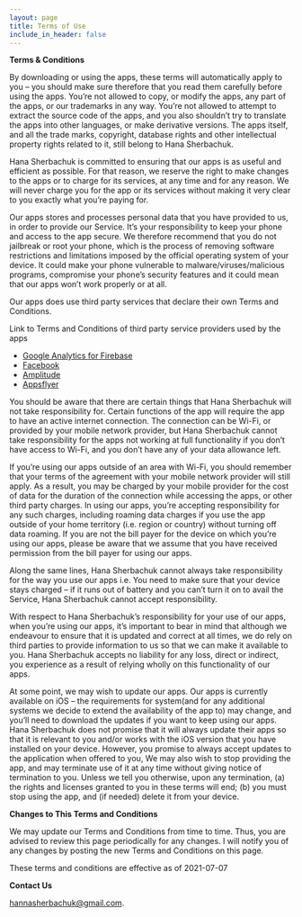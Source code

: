 ```yaml
---
layout: page
title: Terms of Use
include_in_header: false
---
```


**Terms & Conditions**

By downloading or using the apps, these terms will automatically apply to you – you should make sure therefore that you read them carefully before using the apps. You’re not allowed to copy, or modify the apps, any part of the apps, or our trademarks in any way. You’re not allowed to attempt to extract the source code of the apps, and you also shouldn’t try to translate the apps into other languages, or make derivative versions. The apps itself, and all the trade marks, copyright, database rights and other intellectual property rights related to it, still belong to Hana Sherbachuk.

Hana Sherbachuk is committed to ensuring that our apps is as useful and efficient as possible. For that reason, we reserve the right to make changes to the apps or to charge for its services, at any time and for any reason. We will never charge you for the app or its services without making it very clear to you exactly what you’re paying for.

Our apps stores and processes personal data that you have provided to us, in order to provide our Service. It’s your responsibility to keep your phone and access to the app secure. We therefore recommend that you do not jailbreak or root your phone, which is the process of removing software restrictions and limitations imposed by the official operating system of your device. It could make your phone vulnerable to malware/viruses/malicious programs, compromise your phone’s security features and it could mean that our apps won’t work properly or at all.

Our apps does use third party services that declare their own Terms and Conditions.

Link to Terms and Conditions of third party service providers used by the apps

*   [Google Analytics for Firebase](https://firebase.google.com/terms/analytics)
*   [Facebook](https://www.facebook.com/legal/terms/plain_text_terms)
*   [Amplitude](https://amplitude.com/terms)
*   [Appsflyer](https://www.appsflyer.com/legal/terms-of-use/)

You should be aware that there are certain things that Hana Sherbachuk will not take responsibility for. Certain functions of the app will require the app to have an active internet connection. The connection can be Wi-Fi, or provided by your mobile network provider, but Hana Sherbachuk cannot take responsibility for the apps not working at full functionality if you don’t have access to Wi-Fi, and you don’t have any of your data allowance left.

If you’re using our apps outside of an area with Wi-Fi, you should remember that your terms of the agreement with your mobile network provider will still apply. As a result, you may be charged by your mobile provider for the cost of data for the duration of the connection while accessing the apps, or other third party charges. In using our apps, you’re accepting responsibility for any such charges, including roaming data charges if you use the app outside of your home territory (i.e. region or country) without turning off data roaming. If you are not the bill payer for the device on which you’re using our apps, please be aware that we assume that you have received permission from the bill payer for using our apps.

Along the same lines, Hana Sherbachuk cannot always take responsibility for the way you use our apps i.e. You need to make sure that your device stays charged – if it runs out of battery and you can’t turn it on to avail the Service, Hana Sherbachuk cannot accept responsibility.

With respect to Hana Sherbachuk’s responsibility for your use of our apps, when you’re using our apps, it’s important to bear in mind that although we endeavour to ensure that it is updated and correct at all times, we do rely on third parties to provide information to us so that we can make it available to you. Hana Sherbachuk accepts no liability for any loss, direct or indirect, you experience as a result of relying wholly on this functionality of our apps.

At some point, we may wish to update our apps. Our apps is currently available on iOS – the requirements for system(and for any additional systems we decide to extend the availability of the app to) may change, and you’ll need to download the updates if you want to keep using our apps. Hana Sherbachuk does not promise that it will always update their apps so that it is relevant to you and/or works with the iOS version that you have installed on your device. However, you promise to always accept updates to the application when offered to you, We may also wish to stop providing the app, and may terminate use of it at any time without giving notice of termination to you. Unless we tell you otherwise, upon any termination, (a) the rights and licenses granted to you in these terms will end; (b) you must stop using the app, and (if needed) delete it from your device.

**Changes to This Terms and Conditions**

We may update our Terms and Conditions from time to time. Thus, you are advised to review this page periodically for any changes. I will notify you of any changes by posting the new Terms and Conditions on this page.

These terms and conditions are effective as of 2021-07-07

**Contact Us**

hannasherbachuk@gmail.com.
